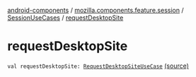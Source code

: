 [android-components](../../index.md) / [mozilla.components.feature.session](../index.md) / [SessionUseCases](index.md) / [requestDesktopSite](./request-desktop-site.md)

# requestDesktopSite

`val requestDesktopSite: `[`RequestDesktopSiteUseCase`](-request-desktop-site-use-case/index.md) [(source)](https://github.com/mozilla-mobile/android-components/blob/master/components/feature/session/src/main/java/mozilla/components/feature/session/SessionUseCases.kt#L245)
